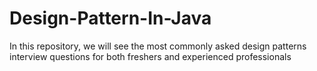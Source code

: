 # Design-Pattern-In-Java
In this repository, we will see the most commonly asked design patterns interview questions for both freshers and experienced professionals
